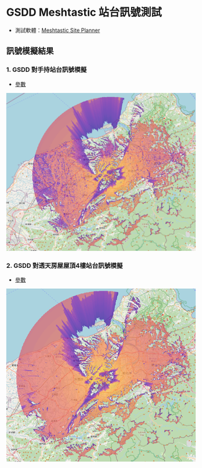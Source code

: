 # GSDD Meshtastic 站台訊號測試

- 測試軟體：[Meshtastic Site Planner](https://site.meshtastic.org/)

## 訊號模擬結果

### 1. GSDD 對手持站台訊號模擬

- [參數](./handheld-TX915-JDK-20/parameter.md)

![手持站台的模擬圖](./handheld-TX915-JDK-20/image.png)

### 2. GSDD 對透天房屋屋頂4樓站台訊號模擬

- [參數](./house-4-GT-BLG20-40-L/parameter.md)

![房屋站台的模擬圖](./house-4-GT-BLG20-40-L/image.png)

